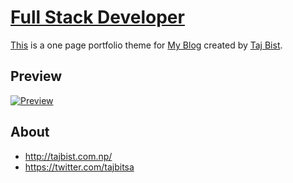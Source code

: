 # [Full Stack Developer](http://tajbist.com.np/)

[This](http://tajbist.com.np/) is a one page portfolio theme for [My Blog](http://tajbist.com.np/) created by [Taj Bist](http://tajbist.com.np/). 

## Preview

[![ Preview](https://startbootstrap.com/assets/img/templates/freelancer.jpg)](http://tajbist.com.np/)

 
 
## About


* http://tajbist.com.np/
* https://twitter.com/tajbitsa
